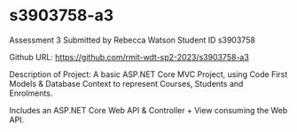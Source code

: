 # s3903758-a3
 
 Assessment 3
 Submitted by Rebecca Watson
 Student ID s3903758

 Github URL: https://github.com/rmit-wdt-sp2-2023/s3903758-a3

 Description of Project:
 A basic ASP.NET Core MVC Project, using Code First Models & Database Context
 to represent Courses, Students and Enrolments. 

 Includes an ASP.NET Core Web API & Controller + View consuming the Web API. 

 
